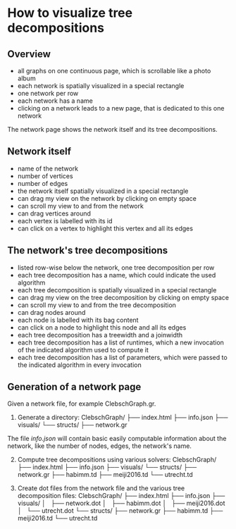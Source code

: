 # How to visualize tree decompositions

## Overview
* all graphs on one continuous page, which is scrollable like a photo album
* each network is spatially visualized in a special rectangle
* one network per row
* each network has a name
* clicking on a network leads to a new page, that is dedicated to this one network

The network page shows the network itself and its tree decompositions.

## Network itself
* name of the network
* number of vertices
* number of edges
* the network itself spatially visualized in a special rectangle
* can drag my view on the network by clicking on empty space
* can scroll my view to and from the network
* can drag vertices around
* each vertex is labelled with its id
* can click on a vertex to highlight this vertex and all its edges

## The network's tree decompositions
* listed row-wise below the network, one tree decomposition per row
* each tree decomposition has a name, which could indicate the used algorithm
* each tree decomposition is spatially visualized in a special rectangle
* can drag my view on the tree decomposition by clicking on empty space
* can scroll my view to and from the tree decomposition
* can drag nodes around
* each node is labelled with its bag content
* can click on a node to highlight this node and all its edges
* each tree decomposition has a treewidth and a joinwidth
* each tree decomposition has a list of runtimes, which a new invocation of the indicated algorithm used to compute it
* each tree decomposition has a list of parameters, which were passed to the indicated algorithm in every invocation

## Generation of a network page

Given a network file, for example ClebschGraph.gr.

1. Generate a directory:
    ClebschGraph/
    ├── index.html
    ├── info.json
    ├── visuals/
    └── structs/
        ├── network.gr

The file *info.json* will contain basic easily computable information about the network, like the number of nodes, edges, the network's name.

2. Compute tree decompositions using various solvers:
    ClebschGraph/
    ├── index.html
    ├── info.json
    ├── visuals/
    └── structs/
        ├── network.gr
        ├── habimm.td
        ├── meiji2016.td
        └── utrecht.td

3. Create dot files from the network file and the various tree decomposition files:
    ClebschGraph/
    ├── index.html
    ├── info.json
    ├── visuals/
    │   ├── network.dot
    │   ├── habimm.dot
    │   ├── meiji2016.dot
    │   └── utrecht.dot
    └── structs/
        ├── network.gr
        ├── habimm.td
        ├── meiji2016.td
        └── utrecht.td
